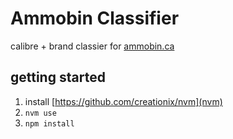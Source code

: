 # Ammobin Classifier
calibre + brand classier for [ammobin.ca](https://ammobin.ca)

## getting started
1. install [https://github.com/creationix/nvm](nvm)
2. ```nvm use```
3. ```npm install```
